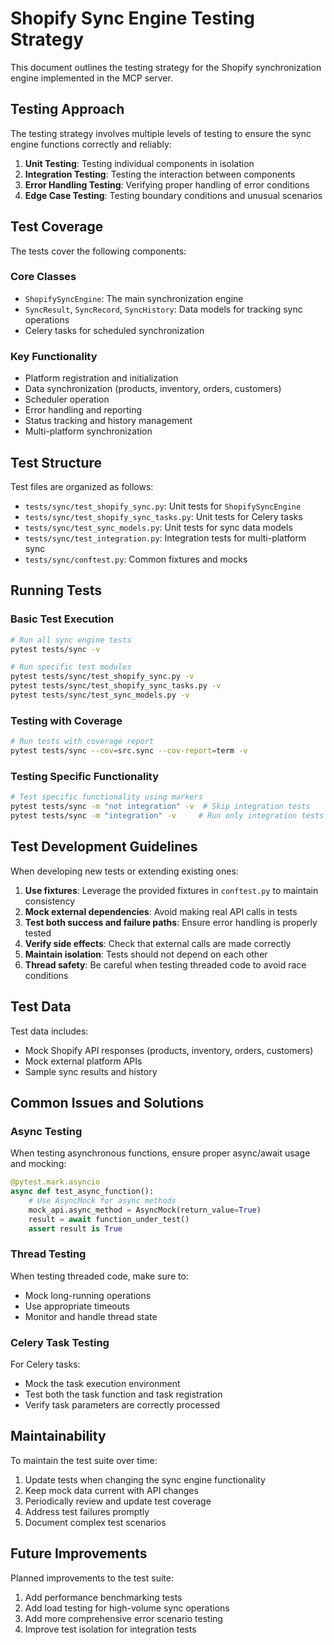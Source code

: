 # Shopify Sync Engine Testing Strategy

This document outlines the testing strategy for the Shopify synchronization engine implemented in the MCP server.

## Testing Approach

The testing strategy involves multiple levels of testing to ensure the sync engine functions correctly and reliably:

1. **Unit Testing**: Testing individual components in isolation
2. **Integration Testing**: Testing the interaction between components
3. **Error Handling Testing**: Verifying proper handling of error conditions
4. **Edge Case Testing**: Testing boundary conditions and unusual scenarios

## Test Coverage

The tests cover the following components:

### Core Classes

- `ShopifySyncEngine`: The main synchronization engine
- `SyncResult`, `SyncRecord`, `SyncHistory`: Data models for tracking sync operations
- Celery tasks for scheduled synchronization

### Key Functionality

- Platform registration and initialization
- Data synchronization (products, inventory, orders, customers)
- Scheduler operation
- Error handling and reporting
- Status tracking and history management
- Multi-platform synchronization

## Test Structure

Test files are organized as follows:

- `tests/sync/test_shopify_sync.py`: Unit tests for `ShopifySyncEngine`
- `tests/sync/test_shopify_sync_tasks.py`: Unit tests for Celery tasks
- `tests/sync/test_sync_models.py`: Unit tests for sync data models
- `tests/sync/test_integration.py`: Integration tests for multi-platform sync
- `tests/sync/conftest.py`: Common fixtures and mocks

## Running Tests

### Basic Test Execution

```bash
# Run all sync engine tests
pytest tests/sync -v

# Run specific test modules
pytest tests/sync/test_shopify_sync.py -v
pytest tests/sync/test_shopify_sync_tasks.py -v
pytest tests/sync/test_sync_models.py -v
```

### Testing with Coverage

```bash
# Run tests with coverage report
pytest tests/sync --cov=src.sync --cov-report=term -v
```

### Testing Specific Functionality

```bash
# Test specific functionality using markers
pytest tests/sync -m "not integration" -v  # Skip integration tests
pytest tests/sync -m "integration" -v     # Run only integration tests
```

## Test Development Guidelines

When developing new tests or extending existing ones:

1. **Use fixtures**: Leverage the provided fixtures in `conftest.py` to maintain consistency
2. **Mock external dependencies**: Avoid making real API calls in tests
3. **Test both success and failure paths**: Ensure error handling is properly tested
4. **Verify side effects**: Check that external calls are made correctly
5. **Maintain isolation**: Tests should not depend on each other
6. **Thread safety**: Be careful when testing threaded code to avoid race conditions

## Test Data

Test data includes:

- Mock Shopify API responses (products, inventory, orders, customers)
- Mock external platform APIs
- Sample sync results and history

## Common Issues and Solutions

### Async Testing

When testing asynchronous functions, ensure proper async/await usage and mocking:

```python
@pytest.mark.asyncio
async def test_async_function():
    # Use AsyncMock for async methods
    mock_api.async_method = AsyncMock(return_value=True)
    result = await function_under_test()
    assert result is True
```

### Thread Testing

When testing threaded code, make sure to:

- Mock long-running operations
- Use appropriate timeouts
- Monitor and handle thread state

### Celery Task Testing

For Celery tasks:

- Mock the task execution environment
- Test both the task function and task registration
- Verify task parameters are correctly processed

## Maintainability

To maintain the test suite over time:

1. Update tests when changing the sync engine functionality
2. Keep mock data current with API changes
3. Periodically review and update test coverage
4. Address test failures promptly
5. Document complex test scenarios

## Future Improvements

Planned improvements to the test suite:

1. Add performance benchmarking tests
2. Add load testing for high-volume sync operations
3. Add more comprehensive error scenario testing
4. Improve test isolation for integration tests